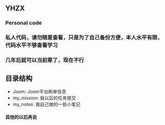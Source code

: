 ## YHZX
### Personal code

### 私人代码，请勿随意查看，只是为了自己备份方便，本人水平有限，代码水平不够查看学习
### 几年后就可以当前辈了，现在不行

## 目录结构
- Joom: Joom平台刷单信息
- my_mission: 我以后的任务提交
- my_notes: 我自己做的一些小笔记
#### 其他的以后再说
